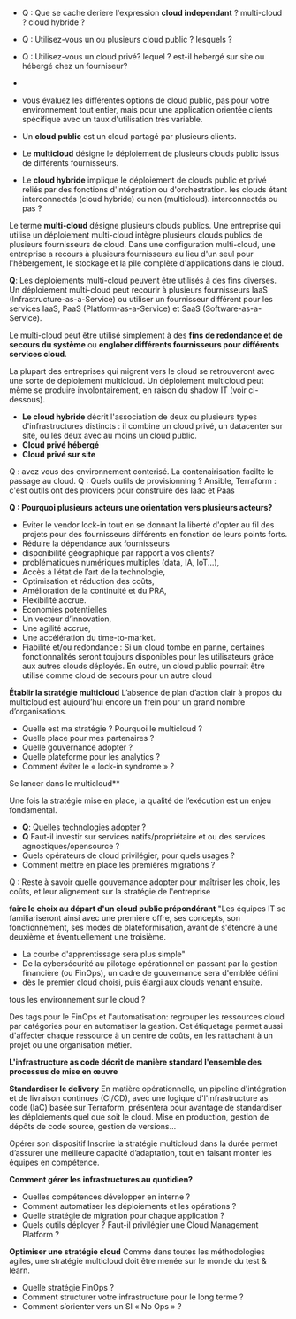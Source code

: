 
 - Q : Que se cache deriere l'expression  **cloud independant** ? multi-cloud ? cloud hybride ?
 - Q : Utilisez-vous un ou plusieurs cloud public ? lesquels ?
 - Q : Utilisez-vous un cloud privé? lequel ? est-il hebergé sur site ou hébergé chez un fourniseur?
 - 
 
 - vous évaluez les différentes options de cloud public, pas pour votre environnement tout entier, 
   mais pour une application orientée clients spécifique avec un taux d'utilisation très variable.
 
 - Un **cloud public** est un cloud partagé par plusieurs clients.
 - Le **multicloud** désigne le déploiement de plusieurs clouds public issus de différents fournisseurs. 
 - Le **cloud hybride** implique le déploiement de clouds public et privé reliés par des fonctions 
   d'intégration ou d'orchestration.
   les clouds étant interconnectés (cloud hybride) ou non (multicloud).
   interconnectés ou pas ?
   
Le terme **multi-cloud** désigne plusieurs clouds publics. 
Une entreprise qui utilise un déploiement multi-cloud intègre plusieurs clouds publics de plusieurs fournisseurs de cloud. 
Dans une configuration multi-cloud, une entreprise a recours à plusieurs fournisseurs au lieu d'un seul pour l'hébergement, le stockage et la pile complète d'applications dans le cloud.

**Q**: Les déploiements multi-cloud peuvent être utilisés à des fins diverses. Un déploiement multi-cloud peut recourir à plusieurs fournisseurs 
IaaS (Infrastructure-as-a-Service) ou utiliser un fournisseur différent pour les services IaaS, PaaS (Platform-as-a-Service) et SaaS (Software-as-a-Service). 

Le multi-cloud peut être utilisé simplement à des **fins de redondance et de secours du système** ou **englober différents fournisseurs pour différents services cloud**.

La plupart des entreprises qui migrent vers le cloud se retrouveront avec une sorte de déploiement multicloud. Un déploiement multicloud peut même se produire involontairement, en raison du shadow IT (voir ci-dessous).


- **Le cloud hybride** décrit l'association de deux ou plusieurs types d'infrastructures distincts : il combine un cloud privé, un datacenter sur site, ou les deux avec au moins un cloud public. 
- **Cloud privé hébergé**
- **Cloud privé sur site**

   
Q : avez vous des environnement conterisé. La contenairisation facilte le passage au cloud.
Q : Quels outils de provisionning ? Ansible, Terraform : c'est outils ont des providers pour construire des Iaac et Paas

**Q : Pourquoi plusieurs acteurs une orientation vers plusieurs acteurs?**
- Eviter le vendor lock-in tout en se donnant la liberté d'opter au fil des projets pour des fournisseurs 
  différents en fonction de leurs points forts. 
- Réduire la dépendance aux fournisseurs 
- disponibilité géographique par rapport a vos clients? 
- problématiques numériques multiples (data, IA, IoT...),
- Accès à l’état de l’art de la technologie,
- Optimisation et réduction des coûts,
- Amélioration de la continuité et du PRA,
- Flexibilité accrue.
- Économies potentielles
- Un vecteur d’innovation,
- Une agilité accrue,
- Une accélération du time-to-market.
- Fiabilité et/ou redondance : Si un cloud tombe en panne, certaines fonctionnalités seront toujours disponibles pour les utilisateurs grâce aux autres clouds déployés. En outre, un cloud public pourrait être utilisé comme cloud de secours pour un autre cloud

**Établir la stratégie multicloud**
L’absence de plan d’action clair à propos du multicloud est aujourd’hui encore un frein pour un grand nombre d’organisations. 
- Quelle est ma stratégie ? Pourquoi le multicloud ?
- Quelle place pour mes partenaires ?
- Quelle gouvernance adopter ?
- Quelle plateforme pour les analytics ?
- Comment éviter le « lock-in syndrome » ? 

Se lancer dans le multicloud**

Une fois la stratégie mise en place, la qualité de l’exécution est un enjeu fondamental.
- **Q**:  Quelles technologies adopter ? 
- **Q** Faut-il investir sur services natifs/propriétaire et ou des services agnostiques/opensource ?
- Quels opérateurs de cloud privilégier, pour quels usages ?
- Comment mettre en place les premières migrations ? 


Q : Reste à savoir quelle gouvernance adopter pour maîtriser les choix, les coûts, et leur alignement sur la stratégie de l'entreprise

**faire le choix au départ d'un cloud public prépondérant**
"Les équipes IT se familiariseront ainsi avec une première offre, ses concepts, son fonctionnement, ses modes de plateformisation,
avant de s'étendre à une deuxième et éventuellement une troisième.
- La courbe d'apprentissage sera plus simple"
- De la cybersécurité au pilotage opérationnel en passant par la gestion financière (ou FinOps), un cadre de gouvernance sera d'emblée défini 
- dès le premier cloud choisi, puis élargi aux clouds venant ensuite.

tous les environnement sur le cloud ?

Des tags pour le FinOps et l'automatisation:
regrouper les ressources cloud par catégories pour en automatiser la gestion. 
Cet étiquetage permet aussi d'affecter chaque ressource à un centre de coûts, en les rattachant à un projet ou une organisation métier.

**L'infrastructure as code décrit de manière standard l'ensemble des processus de mise en œuvre**

**Standardiser le delivery**
En matière opérationnelle, un pipeline d'intégration et de livraison continues (CI/CD), 
avec une logique d'l'infrastructure as code (IaC) basée sur Terraform, 
présentera pour avantage de standardiser les déploiements quel que soit le cloud. 
Mise en production, gestion de dépôts de code source, gestion de versions...


Opérer son dispositif
Inscrire la stratégie multicloud dans la durée permet d’assurer une meilleure capacité d’adaptation, tout en faisant monter les équipes en compétence. 

**Comment gérer les infrastructures au quotidien?**
- Quelles compétences développer en interne ? 
- Comment automatiser les déploiements et les opérations ?
- Quelle stratégie de migration pour chaque application ?
- Quels outils déployer ? Faut-il privilégier une Cloud Management Platform ? 

**Optimiser une stratégie cloud**
Comme dans toutes les méthodologies agiles, une stratégie multicloud doit être menée sur le monde du test & learn.
- Quelle stratégie FinOps ?
- Comment structurer votre infrastructure pour le long terme ? 
- Comment s’orienter vers un SI « No Ops » ? 
